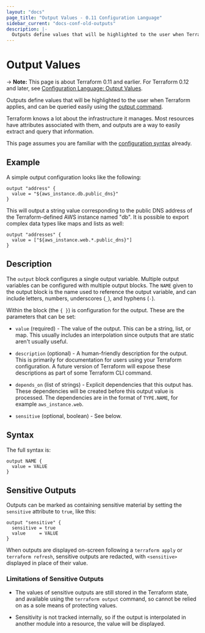 ```yaml
---
layout: "docs"
page_title: "Output Values - 0.11 Configuration Language"
sidebar_current: "docs-conf-old-outputs"
description: |-
  Outputs define values that will be highlighted to the user when Terraform applies, and can be queried easily using the output command. Output usage is covered in more detail in the getting started guide. This page covers configuration syntax for outputs.
---
```


# Output Values

-> **Note:** This page is about Terraform 0.11 and earlier. For Terraform 0.12
and later, see
[Configuration Language: Output Values](../configuration/outputs.html).

Outputs define values that will be highlighted to the user
when Terraform applies, and can be queried easily using the
[output command](/docs/commands/output.html).

Terraform knows a lot about the infrastructure it manages.
Most resources have attributes associated with them, and
outputs are a way to easily extract and query that information.

This page assumes you are familiar with the
[configuration syntax](./syntax.html)
already.

## Example

A simple output configuration looks like the following:

```hcl
output "address" {
  value = "${aws_instance.db.public_dns}"
}
```

This will output a string value corresponding to the public
DNS address of the Terraform-defined AWS instance named "db". It
is possible to export complex data types like maps and lists as
well:

```hcl
output "addresses" {
  value = ["${aws_instance.web.*.public_dns}"]
}
```

## Description

The `output` block configures a single output variable. Multiple
output variables can be configured with multiple output blocks.
The `NAME` given to the output block is the name used to reference
the output variable, and can include letters, numbers, underscores (`_`),
and hyphens (`-`).

Within the block (the `{ }`) is configuration for the output.
These are the parameters that can be set:

- `value` (required) - The value of the output. This can be a string, list, or
  map. This usually includes an interpolation since outputs that are static
  aren't usually useful.

- `description` (optional) - A human-friendly description for the output. This
  is primarily for documentation for users using your Terraform configuration. A
  future version of Terraform will expose these descriptions as part of some
  Terraform CLI command.

- `depends_on` (list of strings) - Explicit dependencies that this output has.
  These dependencies will be created before this output value is processed. The
  dependencies are in the format of `TYPE.NAME`, for example `aws_instance.web`.

- `sensitive` (optional, boolean) - See below.

## Syntax

The full syntax is:

```text
output NAME {
  value = VALUE
}
```

## Sensitive Outputs

Outputs can be marked as containing sensitive material by setting the
`sensitive` attribute to `true`, like this:

```hcl
output "sensitive" {
  sensitive = true
  value     = VALUE
}
```

When outputs are displayed on-screen following a `terraform apply` or
`terraform refresh`, sensitive outputs are redacted, with `<sensitive>`
displayed in place of their value.

### Limitations of Sensitive Outputs

- The values of sensitive outputs are still stored in the Terraform state, and
  available using the `terraform output` command, so cannot be relied on as a
  sole means of protecting values.

- Sensitivity is not tracked internally, so if the output is interpolated in
  another module into a resource, the value will be displayed.
